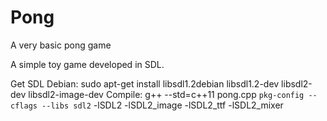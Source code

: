 # Pong
A very basic pong game

A simple toy game developed in SDL.

Get SDL Debian: sudo apt-get install libsdl1.2debian libsdl1.2-dev libsdl2-dev libsdl2-image-dev
Compile: g++ --std=c++11 pong.cpp `pkg-config --cflags --libs sdl2` -lSDL2 -lSDL2_image -lSDL2_ttf -lSDL2_mixer
